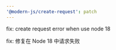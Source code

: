 ```yaml
---
'@modern-js/create-request': patch
---
```


fix: create request error when use node 18

fix: 修复在 Node 18 中请求失败
